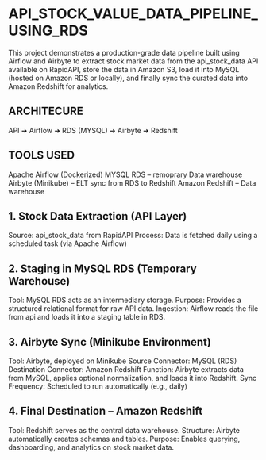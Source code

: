 # API_STOCK_VALUE_DATA_PIPELINE_USING_RDS
This project demonstrates a production-grade data pipeline built using Airflow and Airbyte to extract stock market data from the api_stock_data API available on RapidAPI, store the data in Amazon S3, load it into MySQL (hosted on Amazon RDS or locally), and finally sync the curated data into Amazon Redshift for analytics.

## ARCHITECURE
API ➜ Airflow  ➜ RDS (MYSQL) ➜ Airbyte ➜ Redshift

## TOOLS USED
Apache Airflow (Dockerized)
MYSQL RDS – remoprary Data warehouse
Airbyte (Minikube) – ELT sync from RDS to Redshift
Amazon Redshift – Data warehouse

## 1. Stock Data Extraction (API Layer)
Source: api_stock_data from RapidAPI
Process: Data is fetched daily using a scheduled task (via Apache Airflow)

## 2. Staging in MySQL RDS (Temporary Warehouse)
Tool: MySQL RDS acts as an intermediary storage.
Purpose: Provides a structured relational format for raw API data.
Ingestion: Airflow reads the file from api and loads it into a staging table in RDS.

## 3. Airbyte Sync (Minikube Environment)
Tool: Airbyte, deployed on Minikube
Source Connector: MySQL (RDS)
Destination Connector: Amazon Redshift
Function: Airbyte extracts data from MySQL, applies optional normalization, and loads it into Redshift.
Sync Frequency: Scheduled to run automatically (e.g., daily)

## 4. Final Destination – Amazon Redshift
Tool: Redshift serves as the central data warehouse.
Structure: Airbyte automatically creates schemas and tables.
Purpose: Enables querying, dashboarding, and analytics on stock market data.




